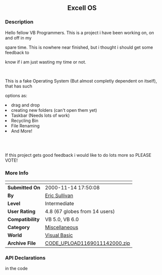 ﻿<div align="center">

## Excell OS


</div>

### Description

Hello fellow VB Programmers. This is a project i have been working on, on and off in my

spare time. This is nowhere near finished, but i thought i should get some feedback to

know if i am just wasting my time or not. <br>

<br>

This is a fake Operating System (But almost completly dependent on itself), that has such

options as:<br>

<li>drag and drop<br>

<li>creating new folders (can't open them yet)<br>

<li>Taskbar (Needs lots of work)<br>

<li>Recycling Bin<br>

<li>File Renaming<br>

<li>And More!

<br><br>

If this project gets good feedback i would like to do lots more so PLEASE VOTE!
 
### More Info
 


<span>             |<span>
---                |---
**Submitted On**   |2000-11-14 17:50:08
**By**             |[Eric Sullivan](https://github.com/Planet-Source-Code/PSCIndex/blob/master/ByAuthor/eric-sullivan.md)
**Level**          |Intermediate
**User Rating**    |4.8 (67 globes from 14 users)
**Compatibility**  |VB 5\.0, VB 6\.0
**Category**       |[Miscellaneous](https://github.com/Planet-Source-Code/PSCIndex/blob/master/ByCategory/miscellaneous__1-1.md)
**World**          |[Visual Basic](https://github.com/Planet-Source-Code/PSCIndex/blob/master/ByWorld/visual-basic.md)
**Archive File**   |[CODE\_UPLOAD1169011142000\.zip](https://github.com/Planet-Source-Code/eric-sullivan-excell-os__1-12792/archive/master.zip)

### API Declarations

in the code






